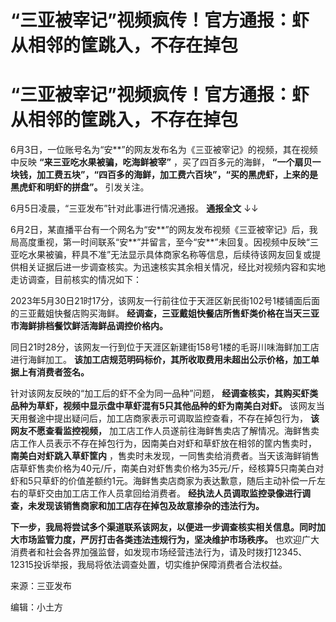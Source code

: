 # “三亚被宰记”视频疯传！官方通报：虾从相邻的筐跳入，不存在掉包

# “三亚被宰记”视频疯传！官方通报：虾从相邻的筐跳入，不存在掉包

6月3日，一位账号名为“安**”的网友发布名为《三亚被宰记》的视频，其在视频中反映 **“来三亚吃水果被骗，吃海鲜被宰”** ，买了四百多元的海鲜，
**“一个扇贝一块钱，加工费五块”，“四百多的海鲜，加工费六百块”，“买的黑虎虾，上来的是黑虎虾和明虾的拼盘”。** 引发关注。

6月5日凌晨，“三亚发布”针对此事进行情况通报。 **通报全文** ↓↓

6月2日，某直播平台有一个网名为“安**”的网友发布视频《三亚被宰记》后，我局高度重视，第一时间联系“安**”并留言，至今“安**”未回复。因视频中反映“三亚吃水果被骗，秤具不准”无法显示具体商家名称等信息，后续待该网友回复或提供相关证据后进一步调查核实。为迅速核实其余相关情况，经比对视频内容和实地走访调查，目前核实的情况如下：

2023年5月30日21时17分，该网友一行前往位于天涯区新民街102号1楼铺面后面的三亚戴姐快餐店购买海鲜。
**经调查，三亚戴姐快餐店所售虾类价格在当天三亚市海鲜排档餐饮鲜活海鲜品调控价格内。**

同日21时28分，该网友一行到位于天涯区新建街158号1楼的毛哥川味海鲜加工店进行海鲜加工。
**该加工店规范明码标价，其所收取费用未超出公示价格，加工单据上有消费者签名。**

针对该网友反映的“加工后的虾不全为同一品种”问题， **经调查核实，其购买虾类品种为草虾，视频中显示盘中草虾混有5只其他品种的虾为南美白对虾。**
该网友当天用餐途中提出疑问后，加工店商家表示可调取监控查看，不存在掉包行为， **该网友不愿查看监控视频，**
加工店工作人员遂前往海鲜售卖店了解情况。海鲜售卖店工作人员表示不存在掉包行为，因南美白对虾和草虾放在相邻的筐内售卖时， **南美白对虾跳入草虾筐内**
，售卖时未发现，一同售卖给消费者。当天该海鲜销售店草虾售卖价格为40元/斤，南美白对虾售卖价格为35元/斤，经核算5只南美白对虾和5只草虾的价值差额约1元。海鲜售卖店商家为表达歉意，随后主动补偿一斤左右的草虾交由加工店工作人员拿回给消费者。
**经执法人员调取监控录像进行调查，未发现该销售商家和加工店存在掉包及故意掺杂的违法行为。**

**下一步，我局将尝试多个渠道联系该网友，以便进一步调查核实相关信息。同时加大市场监管力度，严厉打击各类违法违规行为，坚决维护市场秩序。**
也欢迎广大消费者和社会各界加强监督，如发现市场经营违法行为，请及时拨打12345、12315投诉举报，我局将依法调查处置，切实维护保障消费者合法权益。

来源：三亚发布

编辑：小土方

